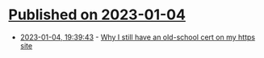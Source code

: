 # [Published on 2023-01-04](index.md)

* [2023-01-04, 19:39:43](https://lobste.rs/s/ii98um/why_i_still_have_old_school_cert_on_my_https) - [Why I still have an old-school cert on my https site](https://rachelbythebay.com/w/2023/01/03/ssl/)
